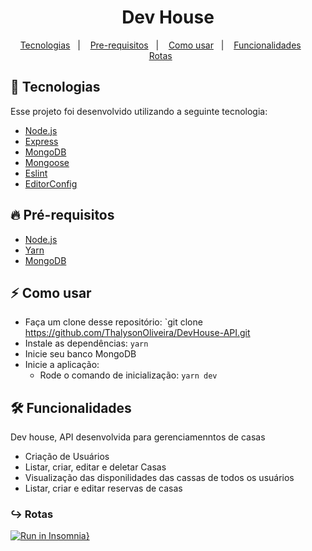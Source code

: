 
<h1 align="center">Dev House</h1>

<p align="center">
  <a href="#tecnologia">Tecnologias</a>&nbsp;&nbsp;&nbsp;|&nbsp;&nbsp;&nbsp;
  <a href="#pre-requisitos">Pre-requisitos</a>&nbsp;&nbsp;&nbsp;|&nbsp;&nbsp;&nbsp;
  <a href="#como-usar">Como usar</a>&nbsp;&nbsp;&nbsp;|&nbsp;&nbsp;&nbsp;
  <a href="#funcionalidades">Funcionalidades</a>&nbsp;&nbsp;&nbsp;&nbsp;&nbsp;&nbsp;
  <a href="#rotas">Rotas</a>&nbsp;&nbsp;&nbsp;&nbsp;&nbsp;&nbsp;
</p>

<a id="tecnologia"></a>
## 🚀 Tecnologias

Esse projeto foi desenvolvido utilizando a seguinte tecnologia:

- [Node.js](https://nodejs.org/en/)
- [Express](https://expressjs.com/pt-br/)
- [MongoDB](https://www.mongodb.com/)
- [Mongoose](https://mongoosejs.com/)
- [Eslint](https://eslint.org/)
- [EditorConfig](https://editorconfig.org/ )

<a id="pre-requisitos"></a>
## :fire: **Pré-requisitos**

- [Node.js](https://nodejs.org/en/)
- [Yarn](https://yarnpkg.com/)
- [MongoDB](https://www.mongodb.com/)


<a id="como-usar"></a>
## :zap: Como usar

- Faça um clone desse repositório: `git clone https://github.com/ThalysonOliveira/DevHouse-API.git
- Instale as dependências: `yarn`
- Inicie seu banco MongoDB
- Inicie a aplicação:
   - Rode o comando de inicialização: `yarn dev` 

<a id="funcionalidades"></a>
## 🛠️ Funcionalidades

Dev house, API desenvolvida para gerenciamenntos de casas
- Criação de Usuários
- Listar, criar, editar e deletar Casas
- Visualização das disponilidades das cassas de todos os usuários
- Listar, criar e editar reservas de casas

<a id="rotas"></a>
### ↪︎ Rotas
[![Run in Insomnia}](https://insomnia.rest/images/run.svg)](https://insomnia.rest/run/?label=Dev%20House&uri=%7B%22_type%22%3A%22export%22%2C%22__export_format%22%3A4%2C%22__export_date%22%3A%222020-12-22T16%3A54%3A36.097Z%22%2C%22__export_source%22%3A%22insomnia.desktop.app%3Av2020.4.0%22%2C%22resources%22%3A%5B%7B%22_id%22%3A%22req_70d5ae9865674fe3abf0ced1cfa8348d%22%2C%22parentId%22%3A%22fld_82ad9d31ee1a467fa84ba8570b863405%22%2C%22modified%22%3A1601144125805%2C%22created%22%3A1601142614794%2C%22url%22%3A%22http%3A%2F%2Flocalhost%3A3333%2Fhouses%2F5f6f81e1d06fe013c4726790%2Freserve%22%2C%22name%22%3A%22Reserve%20House%22%2C%22description%22%3A%22%22%2C%22method%22%3A%22POST%22%2C%22body%22%3A%7B%22mimeType%22%3A%22application%2Fjson%22%2C%22text%22%3A%22%7B%5Cn%5Ct%5C%22date%5C%22%3A%20%5C%2225%20de%20novembro%5C%22%5Cn%7D%22%7D%2C%22parameters%22%3A%5B%5D%2C%22headers%22%3A%5B%7B%22name%22%3A%22user_id%22%2C%22value%22%3A%225f6f81aed06fe013c472678f%22%2C%22description%22%3A%22%22%2C%22id%22%3A%22pair_903153ca2dfb4a0c93c485367e03ea1d%22%7D%2C%7B%22name%22%3A%22Content-Type%22%2C%22value%22%3A%22application%2Fjson%22%2C%22id%22%3A%22pair_7e835bfbe41546378484cecf353349d3%22%7D%5D%2C%22authentication%22%3A%7B%7D%2C%22metaSortKey%22%3A-1601142614851%2C%22isPrivate%22%3Afalse%2C%22settingStoreCookies%22%3Atrue%2C%22settingSendCookies%22%3Atrue%2C%22settingDisableRenderRequestBody%22%3Afalse%2C%22settingEncodeUrl%22%3Atrue%2C%22settingRebuildPath%22%3Atrue%2C%22settingFollowRedirects%22%3A%22global%22%2C%22_type%22%3A%22request%22%7D%2C%7B%22_id%22%3A%22fld_82ad9d31ee1a467fa84ba8570b863405%22%2C%22parentId%22%3A%22fld_0d01d5d78aae48d19e1ab3518a812a8c%22%2C%22modified%22%3A1601142599401%2C%22created%22%3A1601142599401%2C%22name%22%3A%22Reserve%22%2C%22description%22%3A%22%22%2C%22environment%22%3A%7B%7D%2C%22environmentPropertyOrder%22%3Anull%2C%22metaSortKey%22%3A-1601142599401%2C%22_type%22%3A%22request_group%22%7D%2C%7B%22_id%22%3A%22fld_0d01d5d78aae48d19e1ab3518a812a8c%22%2C%22parentId%22%3A%22wrk_4f74f8762992462ca7475322ba3816bf%22%2C%22modified%22%3A1600800800895%2C%22created%22%3A1600800800895%2C%22name%22%3A%22Devhouse%22%2C%22description%22%3A%22%22%2C%22environment%22%3A%7B%7D%2C%22environmentPropertyOrder%22%3Anull%2C%22metaSortKey%22%3A-1600800800895%2C%22_type%22%3A%22request_group%22%7D%2C%7B%22_id%22%3A%22wrk_4f74f8762992462ca7475322ba3816bf%22%2C%22parentId%22%3Anull%2C%22modified%22%3A1600458951062%2C%22created%22%3A1600458951062%2C%22name%22%3A%22Insomnia%22%2C%22description%22%3A%22%22%2C%22scope%22%3Anull%2C%22_type%22%3A%22workspace%22%7D%2C%7B%22_id%22%3A%22req_d640b76148a14453bd052970ed893759%22%2C%22parentId%22%3A%22fld_82ad9d31ee1a467fa84ba8570b863405%22%2C%22modified%22%3A1601145208908%2C%22created%22%3A1601144929972%2C%22url%22%3A%22http%3A%2F%2Flocalhost%3A3333%2Freserve%22%2C%22name%22%3A%22Reserve%20List%22%2C%22description%22%3A%22%22%2C%22method%22%3A%22GET%22%2C%22body%22%3A%7B%7D%2C%22parameters%22%3A%5B%5D%2C%22headers%22%3A%5B%7B%22name%22%3A%22user_id%22%2C%22value%22%3A%225f6f81aed06fe013c472678f%22%2C%22description%22%3A%22%22%2C%22id%22%3A%22pair_903153ca2dfb4a0c93c485367e03ea1d%22%7D%5D%2C%22authentication%22%3A%7B%7D%2C%22metaSortKey%22%3A-1601141918804%2C%22isPrivate%22%3Afalse%2C%22settingStoreCookies%22%3Atrue%2C%22settingSendCookies%22%3Atrue%2C%22settingDisableRenderRequestBody%22%3Afalse%2C%22settingEncodeUrl%22%3Atrue%2C%22settingRebuildPath%22%3Atrue%2C%22settingFollowRedirects%22%3A%22global%22%2C%22_type%22%3A%22request%22%7D%2C%7B%22_id%22%3A%22req_bdc45ca59e5540eba3f61bda2e3b4bcd%22%2C%22parentId%22%3A%22fld_82ad9d31ee1a467fa84ba8570b863405%22%2C%22modified%22%3A1601145308568%2C%22created%22%3A1601145199043%2C%22url%22%3A%22http%3A%2F%2Flocalhost%3A3333%2Freserve%2Fcancel%22%2C%22name%22%3A%22Reserve%20Cancel%22%2C%22description%22%3A%22%22%2C%22method%22%3A%22DELETE%22%2C%22body%22%3A%7B%22mimeType%22%3A%22application%2Fjson%22%2C%22text%22%3A%22%7B%5Cn%5Ct%5C%22reserve_id%5C%22%20%3A%20%5C%225f6f8253bf09181060492cd1%5C%22%5Cn%7D%22%7D%2C%22parameters%22%3A%5B%5D%2C%22headers%22%3A%5B%7B%22name%22%3A%22Content-Type%22%2C%22value%22%3A%22application%2Fjson%22%2C%22id%22%3A%22pair_d999581f0f524fd6af0dcdaaa90491e3%22%7D%5D%2C%22authentication%22%3A%7B%7D%2C%22metaSortKey%22%3A-1601141570780.5%2C%22isPrivate%22%3Afalse%2C%22settingStoreCookies%22%3Atrue%2C%22settingSendCookies%22%3Atrue%2C%22settingDisableRenderRequestBody%22%3Afalse%2C%22settingEncodeUrl%22%3Atrue%2C%22settingRebuildPath%22%3Atrue%2C%22settingFollowRedirects%22%3A%22global%22%2C%22_type%22%3A%22request%22%7D%2C%7B%22_id%22%3A%22req_96cf10e4f024409fa9b61bad87a4b3ce%22%2C%22parentId%22%3A%22fld_08f1ab3aa8064874bcd8dd4d76c74df3%22%2C%22modified%22%3A1601142745832%2C%22created%22%3A1601141222757%2C%22url%22%3A%22http%3A%2F%2Flocalhost%3A3333%2Fdashboard%22%2C%22name%22%3A%22Show%20Houses%22%2C%22description%22%3A%22%22%2C%22method%22%3A%22GET%22%2C%22body%22%3A%7B%7D%2C%22parameters%22%3A%5B%5D%2C%22headers%22%3A%5B%7B%22name%22%3A%22user_id%22%2C%22value%22%3A%225f6aa90b79197b1764a41f3f%22%2C%22description%22%3A%22%22%2C%22id%22%3A%22pair_ff1266923b0945f994c3849eebc75aca%22%7D%5D%2C%22authentication%22%3A%7B%7D%2C%22metaSortKey%22%3A-1601141222757%2C%22isPrivate%22%3Afalse%2C%22settingStoreCookies%22%3Atrue%2C%22settingSendCookies%22%3Atrue%2C%22settingDisableRenderRequestBody%22%3Afalse%2C%22settingEncodeUrl%22%3Atrue%2C%22settingRebuildPath%22%3Atrue%2C%22settingFollowRedirects%22%3A%22global%22%2C%22_type%22%3A%22request%22%7D%2C%7B%22_id%22%3A%22fld_08f1ab3aa8064874bcd8dd4d76c74df3%22%2C%22parentId%22%3A%22fld_0d01d5d78aae48d19e1ab3518a812a8c%22%2C%22modified%22%3A1601141204335%2C%22created%22%3A1601141204335%2C%22name%22%3A%22Dashboard%22%2C%22description%22%3A%22%22%2C%22environment%22%3A%7B%7D%2C%22environmentPropertyOrder%22%3Anull%2C%22metaSortKey%22%3A-1601141204335%2C%22_type%22%3A%22request_group%22%7D%2C%7B%22_id%22%3A%22req_15d9d1e904534457a519b9ff8dfcd60f%22%2C%22parentId%22%3A%22fld_4543d956713f48e4950b7d425622561d%22%2C%22modified%22%3A1601401550591%2C%22created%22%3A1600803727668%2C%22url%22%3A%22http%3A%2F%2Flocalhost%3A3333%2Fhouses%22%2C%22name%22%3A%22Houses%20Store%22%2C%22description%22%3A%22%22%2C%22method%22%3A%22POST%22%2C%22body%22%3A%7B%22mimeType%22%3A%22multipart%2Fform-data%22%2C%22params%22%3A%5B%7B%22name%22%3A%22thumbnail%22%2C%22value%22%3A%22%22%2C%22description%22%3A%22%22%2C%22id%22%3A%22pair_efd39266fa4340adac0445a346a457c3%22%2C%22type%22%3A%22file%22%2C%22fileName%22%3A%22D%3A%5C%5CImagens%5C%5Cimages.jpg%22%2C%22disabled%22%3Afalse%7D%2C%7B%22name%22%3A%22description%22%2C%22value%22%3A%22casa%20nova%20bem%20grande%22%2C%22description%22%3A%22%22%2C%22id%22%3A%22pair_a068399f7e2d4d3a815684c2dc9ca2c0%22%2C%22disabled%22%3Afalse%7D%2C%7B%22name%22%3A%22price%22%2C%22value%22%3A%222500%22%2C%22description%22%3A%22%22%2C%22id%22%3A%22pair_60d09fe1a96b4b529330ef5061b82c60%22%2C%22disabled%22%3Afalse%7D%2C%7B%22name%22%3A%22location%22%2C%22value%22%3A%22rua%200800%22%2C%22description%22%3A%22%22%2C%22id%22%3A%22pair_2f436f9162f34e79a4505a6969e75918%22%2C%22disabled%22%3Afalse%7D%2C%7B%22name%22%3A%22status%22%2C%22value%22%3A%22true%22%2C%22description%22%3A%22%22%2C%22id%22%3A%22pair_c8eaeb643a534a6fa01d00eba49d35a1%22%2C%22disabled%22%3Afalse%7D%2C%7B%22name%22%3A%22%22%2C%22value%22%3A%22%22%2C%22description%22%3A%22%22%2C%22id%22%3A%22pair_f45ca028a382404db1d9a6441d62c90d%22%7D%5D%7D%2C%22parameters%22%3A%5B%5D%2C%22headers%22%3A%5B%7B%22name%22%3A%22Content-Type%22%2C%22value%22%3A%22multipart%2Fform-data%22%2C%22id%22%3A%22pair_0f83676b0eba491881149f56e1631875%22%7D%2C%7B%22name%22%3A%22user_id%22%2C%22value%22%3A%225f6f81aed06fe013c472678f%22%2C%22description%22%3A%22%22%2C%22id%22%3A%22pair_ca36ef09085c4fff805be0902d289f1b%22%2C%22disabled%22%3Afalse%7D%5D%2C%22authentication%22%3A%7B%7D%2C%22metaSortKey%22%3A-1600803727668%2C%22isPrivate%22%3Afalse%2C%22settingStoreCookies%22%3Atrue%2C%22settingSendCookies%22%3Atrue%2C%22settingDisableRenderRequestBody%22%3Afalse%2C%22settingEncodeUrl%22%3Atrue%2C%22settingRebuildPath%22%3Atrue%2C%22settingFollowRedirects%22%3A%22global%22%2C%22_type%22%3A%22request%22%7D%2C%7B%22_id%22%3A%22fld_4543d956713f48e4950b7d425622561d%22%2C%22parentId%22%3A%22fld_0d01d5d78aae48d19e1ab3518a812a8c%22%2C%22modified%22%3A1600803717884%2C%22created%22%3A1600803717884%2C%22name%22%3A%22Houses%22%2C%22description%22%3A%22%22%2C%22environment%22%3A%7B%7D%2C%22environmentPropertyOrder%22%3Anull%2C%22metaSortKey%22%3A-1600803717885%2C%22_type%22%3A%22request_group%22%7D%2C%7B%22_id%22%3A%22req_e2ded62e5dd742d89fbbc1f861572a16%22%2C%22parentId%22%3A%22fld_4543d956713f48e4950b7d425622561d%22%2C%22modified%22%3A1601401299419%2C%22created%22%3A1600819681755%2C%22url%22%3A%22http%3A%2F%2Flocalhost%3A3333%2Fhouses%2F5f6a8ba3ab868f13b4fbcfe6%22%2C%22name%22%3A%22Houses%20Update%22%2C%22description%22%3A%22%22%2C%22method%22%3A%22PUT%22%2C%22body%22%3A%7B%22mimeType%22%3A%22multipart%2Fform-data%22%2C%22params%22%3A%5B%7B%22name%22%3A%22thumbnail%22%2C%22value%22%3A%22%22%2C%22description%22%3A%22%22%2C%22id%22%3A%22pair_efd39266fa4340adac0445a346a457c3%22%2C%22type%22%3A%22file%22%2C%22fileName%22%3A%22D%3A%5C%5CImagens%5C%5Cminhafoto.jpg%22%7D%2C%7B%22name%22%3A%22description%22%2C%22value%22%3A%22Apartamento%20com%20piscina%22%2C%22description%22%3A%22%22%2C%22id%22%3A%22pair_a068399f7e2d4d3a815684c2dc9ca2c0%22%7D%2C%7B%22name%22%3A%22price%22%2C%22value%22%3A%221350%22%2C%22description%22%3A%22%22%2C%22id%22%3A%22pair_60d09fe1a96b4b529330ef5061b82c60%22%7D%2C%7B%22name%22%3A%22location%22%2C%22value%22%3A%22Avenida%20da%20esquina%22%2C%22description%22%3A%22%22%2C%22id%22%3A%22pair_2f436f9162f34e79a4505a6969e75918%22%2C%22disabled%22%3Afalse%7D%2C%7B%22name%22%3A%22status%22%2C%22value%22%3A%22true%22%2C%22description%22%3A%22%22%2C%22id%22%3A%22pair_c8eaeb643a534a6fa01d00eba49d35a1%22%7D%2C%7B%22name%22%3A%22%22%2C%22value%22%3A%22%22%2C%22description%22%3A%22%22%2C%22id%22%3A%22pair_f45ca028a382404db1d9a6441d62c90d%22%7D%5D%7D%2C%22parameters%22%3A%5B%5D%2C%22headers%22%3A%5B%7B%22name%22%3A%22Content-Type%22%2C%22value%22%3A%22multipart%2Fform-data%22%2C%22id%22%3A%22pair_0f83676b0eba491881149f56e1631875%22%7D%2C%7B%22name%22%3A%22user_id%22%2C%22value%22%3A%225f6a5680a6494c1214be21cc%22%2C%22description%22%3A%22%22%2C%22id%22%3A%22pair_ca36ef09085c4fff805be0902d289f1b%22%2C%22disabled%22%3Afalse%7D%5D%2C%22authentication%22%3A%7B%7D%2C%22metaSortKey%22%3A-1600803009584%2C%22isPrivate%22%3Afalse%2C%22settingStoreCookies%22%3Atrue%2C%22settingSendCookies%22%3Atrue%2C%22settingDisableRenderRequestBody%22%3Afalse%2C%22settingEncodeUrl%22%3Atrue%2C%22settingRebuildPath%22%3Atrue%2C%22settingFollowRedirects%22%3A%22global%22%2C%22_type%22%3A%22request%22%7D%2C%7B%22_id%22%3A%22req_eb566fc4455040c3902921b7336236c5%22%2C%22parentId%22%3A%22fld_4543d956713f48e4950b7d425622561d%22%2C%22modified%22%3A1601409911307%2C%22created%22%3A1600818640089%2C%22url%22%3A%22http%3A%2F%2Flocalhost%3A3333%2Fhouses%22%2C%22name%22%3A%22Index%20Houses%22%2C%22description%22%3A%22%22%2C%22method%22%3A%22GET%22%2C%22body%22%3A%7B%22mimeType%22%3A%22multipart%2Fform-data%22%2C%22params%22%3A%5B%5D%7D%2C%22parameters%22%3A%5B%7B%22name%22%3A%22status%22%2C%22value%22%3A%22false%22%2C%22description%22%3A%22%22%2C%22id%22%3A%22pair_90f1ea829549410eac8a60a6f1079358%22%7D%2C%7B%22name%22%3A%22%22%2C%22value%22%3A%22%22%2C%22description%22%3A%22%22%2C%22id%22%3A%22pair_89fe8baf75d746cb8196d43403cc5f59%22%7D%5D%2C%22headers%22%3A%5B%7B%22name%22%3A%22user_id%22%2C%22value%22%3A%225f6aa90b79197b1764a41f3%22%2C%22description%22%3A%22%22%2C%22id%22%3A%22pair_ca36ef09085c4fff805be0902d289f1b%22%2C%22disabled%22%3Afalse%7D%2C%7B%22name%22%3A%22Content-Type%22%2C%22value%22%3A%22multipart%2Fform-data%22%2C%22id%22%3A%22pair_c9865161a66b49c6a5f2f3597cb6a5d7%22%7D%5D%2C%22authentication%22%3A%7B%7D%2C%22metaSortKey%22%3A-1600802291500%2C%22isPrivate%22%3Afalse%2C%22settingStoreCookies%22%3Atrue%2C%22settingSendCookies%22%3Atrue%2C%22settingDisableRenderRequestBody%22%3Afalse%2C%22settingEncodeUrl%22%3Atrue%2C%22settingRebuildPath%22%3Atrue%2C%22settingFollowRedirects%22%3A%22global%22%2C%22_type%22%3A%22request%22%7D%2C%7B%22_id%22%3A%22req_30fc1e3eafef40c0812261c438784c86%22%2C%22parentId%22%3A%22fld_4543d956713f48e4950b7d425622561d%22%2C%22modified%22%3A1600996170196%2C%22created%22%3A1600821146890%2C%22url%22%3A%22http%3A%2F%2Flocalhost%3A3333%2Fhouses%22%2C%22name%22%3A%22Index%20Destroy%22%2C%22description%22%3A%22%22%2C%22method%22%3A%22DELETE%22%2C%22body%22%3A%7B%22mimeType%22%3A%22application%2Fjson%22%2C%22text%22%3A%22%7B%5Cn%5Ct%5C%22house_id%5C%22%20%3A%20%5C%225f6aa9b53f841d06889c0765%5C%22%5Cn%7D%22%7D%2C%22parameters%22%3A%5B%5D%2C%22headers%22%3A%5B%7B%22name%22%3A%22c%22%2C%22value%22%3A%225f6a5680a6494c1214be21cc%22%2C%22description%22%3A%22%22%2C%22id%22%3A%22pair_6dea9233d1c143f284241c909d53aae1%22%7D%2C%7B%22name%22%3A%22Content-Type%22%2C%22value%22%3A%22application%2Fjson%22%2C%22id%22%3A%22pair_033eb4cb2a9643729b2f839d1424225a%22%7D%5D%2C%22authentication%22%3A%7B%7D%2C%22metaSortKey%22%3A-1600801573416%2C%22isPrivate%22%3Afalse%2C%22settingStoreCookies%22%3Atrue%2C%22settingSendCookies%22%3Atrue%2C%22settingDisableRenderRequestBody%22%3Afalse%2C%22settingEncodeUrl%22%3Atrue%2C%22settingRebuildPath%22%3Atrue%2C%22settingFollowRedirects%22%3A%22global%22%2C%22_type%22%3A%22request%22%7D%2C%7B%22_id%22%3A%22req_dea5f3ebdae747bda1e61862b4c9a646%22%2C%22parentId%22%3A%22fld_06173541089449f49dfc35810db96ca9%22%2C%22modified%22%3A1607980552860%2C%22created%22%3A1600800855332%2C%22url%22%3A%22http%3A%2F%2Flocalhost%3A3333%2Fsessions%22%2C%22name%22%3A%22Session%20Store%22%2C%22description%22%3A%22%22%2C%22method%22%3A%22POST%22%2C%22body%22%3A%7B%22mimeType%22%3A%22application%2Fjson%22%2C%22text%22%3A%22%7B%5Cn%5Ct%5C%22email%5C%22%3A%20%5C%22daniel%40gmail.com%5C%22%5Cn%7D%22%7D%2C%22parameters%22%3A%5B%5D%2C%22headers%22%3A%5B%7B%22name%22%3A%22Content-Type%22%2C%22value%22%3A%22application%2Fjson%22%2C%22id%22%3A%22pair_bd5ba9c09b3745c9bfe6c6ad94a1c6d0%22%7D%5D%2C%22authentication%22%3A%7B%7D%2C%22metaSortKey%22%3A-1600800855332%2C%22isPrivate%22%3Afalse%2C%22settingStoreCookies%22%3Atrue%2C%22settingSendCookies%22%3Atrue%2C%22settingDisableRenderRequestBody%22%3Afalse%2C%22settingEncodeUrl%22%3Atrue%2C%22settingRebuildPath%22%3Atrue%2C%22settingFollowRedirects%22%3A%22global%22%2C%22_type%22%3A%22request%22%7D%2C%7B%22_id%22%3A%22fld_06173541089449f49dfc35810db96ca9%22%2C%22parentId%22%3A%22fld_0d01d5d78aae48d19e1ab3518a812a8c%22%2C%22modified%22%3A1600800845356%2C%22created%22%3A1600800845356%2C%22name%22%3A%22Session%22%2C%22description%22%3A%22%22%2C%22environment%22%3A%7B%7D%2C%22environmentPropertyOrder%22%3Anull%2C%22metaSortKey%22%3A-1600800845356%2C%22_type%22%3A%22request_group%22%7D%2C%7B%22_id%22%3A%22env_156552dd7647507ff33f4f8eefe3b4a13ccdb7f9%22%2C%22parentId%22%3A%22wrk_4f74f8762992462ca7475322ba3816bf%22%2C%22modified%22%3A1603160410240%2C%22created%22%3A1600458951107%2C%22name%22%3A%22Base%20Environment%22%2C%22data%22%3A%7B%22base_url%22%3A%22http%3A%2F%2Flocalhost%3A3333%22%7D%2C%22dataPropertyOrder%22%3A%7B%22%26%22%3A%5B%22base_url%22%5D%7D%2C%22color%22%3Anull%2C%22isPrivate%22%3Afalse%2C%22metaSortKey%22%3A1600458951107%2C%22_type%22%3A%22environment%22%7D%2C%7B%22_id%22%3A%22jar_156552dd7647507ff33f4f8eefe3b4a13ccdb7f9%22%2C%22parentId%22%3A%22wrk_4f74f8762992462ca7475322ba3816bf%22%2C%22modified%22%3A1600458951109%2C%22created%22%3A1600458951109%2C%22name%22%3A%22Default%20Jar%22%2C%22cookies%22%3A%5B%5D%2C%22_type%22%3A%22cookie_jar%22%7D%2C%7B%22_id%22%3A%22spc_e34a9ae4052c470790536969b0ab1e9b%22%2C%22parentId%22%3A%22wrk_4f74f8762992462ca7475322ba3816bf%22%2C%22modified%22%3A1600458951064%2C%22created%22%3A1600458951064%2C%22fileName%22%3A%22Insomnia%22%2C%22contents%22%3A%22%22%2C%22contentType%22%3A%22yaml%22%2C%22_type%22%3A%22api_spec%22%7D%5D%7D)
